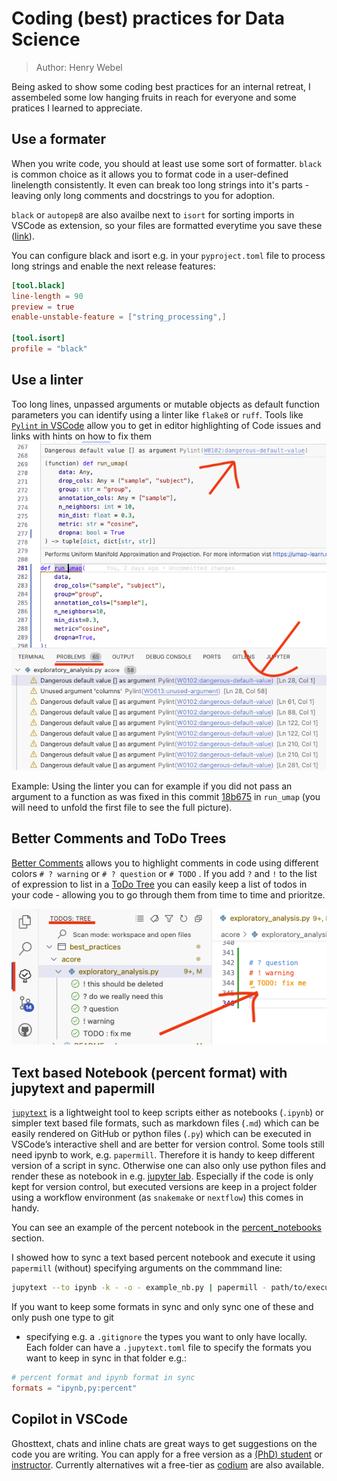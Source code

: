 # Coding (best) practices for Data Science

> Author: Henry Webel

Being asked to show some coding best practices for an internal retreat, I assembeled
some low hanging fruits in reach for everyone and some pratices I learned to appreciate.

## Use a formater

When you write code, you should at least use some sort of formatter. `black` is common choice
as it allows you to format code in a user-defined linelength consistently. It even can
break too long strings into it's parts - leaving only long comments and docstrings to you
for adoption.

`black` or `autopep8` are also availbe next to `isort` for sorting imports in VSCode as 
extension, so your files are formatted everytime you save these 
([link](https://code.visualstudio.com/docs/python/formatting)).

You can configure black and isort e.g. in your `pyproject.toml` file to process long strings
and enable the next release features:

```toml
[tool.black]
line-length = 90
preview = true
enable-unstable-feature = ["string_processing",]

[tool.isort]
profile = "black"
```

## Use a linter

Too long lines, unpassed arguments or mutable objects as default function parameters you can
identify using a linter like `flake8` or `ruff`. Tools like 
[`Pylint` in VSCode](https://code.visualstudio.com/docs/python/linting)
allow you to get in editor highlighting of Code issues and links with hints on how to fix them
![screenshot with typehints](assets/lint_pylance_in_vscode.png)

Example: Using the linter you can for example if you did not pass an argument to a function
as was fixed in this commit [18b675](https://github.com/Multiomics-Analytics-Group/acore/pull/2/commits/18b67516b25de30cf6fd4bb640422aa8e0642b08) in `run_umap` (you will need to unfold the first file to see the full picture).


## Better Comments and ToDo Trees

[Better Comments](https://marketplace.visualstudio.com/items?itemName=aaron-bond.better-comments)
allows you to highlight comments in code using different colors 
`# ? warning` or `# ? question` or `# TODO` . If you add `?` and `!` to the list of expression to list
in a
[ToDo Tree](https://marketplace.visualstudio.com/items?itemName=Gruntfuggly.todo-tree) 
you can easily keep a list of todos in your code - allowing you to go 
through them from time to time and prioritze.

![Highlighted Comments and ToDo Tree example](assets/better_comments_todo_tree.png)

## Text based Notebook (percent format) with jupytext and papermill

[`jupytext`](https://jupytext.readthedocs.io/) is a lightweight tool to keep scripts either as notebooks (`.ipynb`) or simpler text based file formats, such as markdown files (`.md`)  which can be easily rendered on GitHub or python files  (`.py`) which can be executed in VSCode’s interactive shell and are better for version control. Some tools still need ipynb to work, e.g. `papermill`. Therefore it is handy to keep different version of a script in sync. Otherwise one can also only use python files and render these as notebook in e.g. 
[jupyter lab](https://jupytext.readthedocs.io/en/latest/text-notebooks.html). Especially if the code is only kept for version control, but executed versions are keep in a project folder using a workflow environment (as `snakemake` or `nextflow`) this comes in handy.

You can see an example of the percent notebook in the [percent_notebooks](project:percent_notebooks.py) section.

I showed how to sync a text based percent notebook and execute it using `papermill`
(without) specifying arguments on the commmand line:

```bash
jupytext --to ipynb -k - -o - example_nb.py | papermill - path/to/executed_example.ipynb
```

If you want to keep some formats in sync and only sync one of these and only push one type to git 
- specifying e.g. a `.gitignore` the types you want to only have locally.
Each folder can have a `.jupytext.toml` file to specify the formats you want to keep in sync
in that folder e.g.:

```toml 
# percent format and ipynb format in sync
formats = "ipynb,py:percent"
```

## Copilot in VSCode

Ghosttext, chats and inline chats are great ways to get suggestions on the code you are 
writing. You can apply for a free version as a [(PhD) student](https://github.com/education/students)
or [instructor](https://github.com/education/teachers). Currently alternatives wit a free-tier as [codium](https://codeium.com/) are also available.


